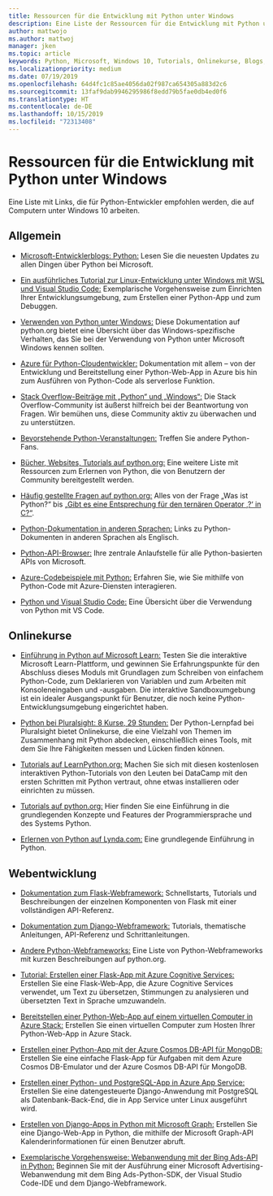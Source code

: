 ```yaml
---
title: Ressourcen für die Entwicklung mit Python unter Windows
description: Eine Liste der Ressourcen für die Entwicklung mit Python unter Windows.
author: mattwojo
ms.author: mattwoj
manager: jken
ms.topic: article
keywords: Python, Microsoft, Windows 10, Tutorials, Onlinekurse, Blogs, Veranstaltungen
ms.localizationpriority: medium
ms.date: 07/19/2019
ms.openlocfilehash: 64d4fc1c85ae4056da02f987ca654305a883d2c6
ms.sourcegitcommit: 13faf9dab9946295986f8edd79b5fae0db4ed0f6
ms.translationtype: HT
ms.contentlocale: de-DE
ms.lasthandoff: 10/15/2019
ms.locfileid: "72313408"
---
```

# <a name="resources-for-developing-with-python-on-windows"></a>Ressourcen für die Entwicklung mit Python unter Windows

Eine Liste mit Links, die für Python-Entwickler empfohlen werden, die auf Computern unter Windows 10 arbeiten.

## <a name="general"></a>Allgemein

- [Microsoft-Entwicklerblogs: Python:](https://devblogs.microsoft.com/python/) Lesen Sie die neuesten Updates zu allen Dingen über Python bei Microsoft.

- [Ein ausführliches Tutorial zur Linux-Entwicklung unter Windows mit WSL und Visual Studio Code:](https://devblogs.microsoft.com/commandline/an-in-depth-tutorial-on-linux-development-on-windows-with-wsl-and-visual-studio-code/) Exemplarische Vorgehensweise zum Einrichten Ihrer Entwicklungsumgebung, zum Erstellen einer Python-App und zum Debuggen.

- [Verwenden von Python unter Windows:](https://docs.python.org/3/using/windows.html) Diese Dokumentation auf python.org bietet eine Übersicht über das Windows-spezifische Verhalten, das Sie bei der Verwendung von Python unter Microsoft Windows kennen sollten.

- [Azure für Python-Cloudentwickler:](https://docs.microsoft.com/azure/python/) Dokumentation mit allem – von der Entwicklung und Bereitstellung einer Python-Web-App in Azure bis hin zum Ausführen von Python-Code als serverlose Funktion.

- [Stack Overflow-Beiträge mit „Python“ und „Windows“:](https://stackoverflow.com/questions/4750806/how-do-i-install-pip-on-windows/12476379) Die Stack Overflow-Community ist äußerst hilfreich bei der Beantwortung von Fragen. Wir bemühen uns, diese Community aktiv zu überwachen und zu unterstützen.

- [Bevorstehende Python-Veranstaltungen:](https://www.python.org/events/python-events) Treffen Sie andere Python-Fans.

- [Bücher, Websites, Tutorials auf python.org:](https://wiki.python.org/moin/BeginnersGuide/Programmers) Eine weitere Liste mit Ressourcen zum Erlernen von Python, die von Benutzern der Community bereitgestellt werden.

- [Häufig gestellte Fragen auf python.org:](https://docs.python.org/3/faq/) Alles von der Frage „Was ist Python?“ bis [„Gibt es eine Entsprechung für den ternären Operator ,?‘ in C?“](https://docs.python.org/3/faq/programming.html#is-there-an-equivalent-of-c-s-ternary-operator).

- [Python-Dokumentation in anderen Sprachen:](https://wiki.python.org/moin/Languages) Links zu Python-Dokumenten in anderen Sprachen als Englisch.

- [Python-API-Browser:](https://docs.microsoft.com/python/api/?view=azure-python) Ihre zentrale Anlaufstelle für alle Python-basierten APIs von Microsoft.

- [Azure-Codebeispiele mit Python:](https://azure.microsoft.com/en-us/resources/samples/?platform=python&sort=0) Erfahren Sie, wie Sie mithilfe von Python-Code mit Azure-Diensten interagieren.

- [Python und Visual Studio Code:](https://code.visualstudio.com/docs/languages/python) Eine Übersicht über die Verwendung von Python mit VS Code.

## <a name="online-courses"></a>Onlinekurse

- [Einführung in Python auf Microsoft Learn:](https://docs.microsoft.com/en-us/learn/modules/intro-to-python/) Testen Sie die interaktive Microsoft Learn-Plattform, und gewinnen Sie Erfahrungspunkte für den Abschluss dieses Moduls mit Grundlagen zum Schreiben von einfachem Python-Code, zum Deklarieren von Variablen und zum Arbeiten mit Konsoleneingaben und -ausgaben. Die interaktive Sandboxumgebung ist ein idealer Ausgangspunkt für Benutzer, die noch keine Python-Entwicklungsumgebung eingerichtet haben.

- [Python bei Pluralsight: 8 Kurse, 29 Stunden:](https://app.pluralsight.com/paths/skills/python) Der Python-Lernpfad bei Pluralsight bietet Onlinekurse, die eine Vielzahl von Themen im Zusammenhang mit Python abdecken, einschließlich eines Tools, mit dem Sie Ihre Fähigkeiten messen und Lücken finden können.

- [Tutorials auf LearnPython.org:](https://www.learnpython.org/) Machen Sie sich mit diesen kostenlosen interaktiven Python-Tutorials von den Leuten bei DataCamp mit den ersten Schritten mit Python vertraut, ohne etwas installieren oder einrichten zu müssen.

- [Tutorials auf python.org:](https://docs.python.org/3/tutorial/index.html) Hier finden Sie eine Einführung in die grundlegenden Konzepte und Features der Programmiersprache und des Systems Python.

- [Erlernen von Python auf Lynda.com:](https://www.lynda.com/Python-tutorials/Learning-Python/661773-2.html) Eine grundlegende Einführung in Python.

## <a name="web-development"></a>Webentwicklung

- [Dokumentation zum Flask-Webframework:](https://flask.palletsprojects.com/en/1.1.x/) Schnellstarts, Tutorials und Beschreibungen der einzelnen Komponenten von Flask mit einer vollständigen API-Referenz.

- [Dokumentation zum Django-Webframework:](https://docs.djangoproject.com/en/2.2/) Tutorials, thematische Anleitungen, API-Referenz und Schrittanleitungen.

- [Andere Python-Webframeworks:](https://wiki.python.org/moin/WebFrameworks) Eine Liste von Python-Webframeworks mit kurzen Beschreibungen auf python.org.

- [Tutorial: Erstellen einer Flask-App mit Azure Cognitive Services:](https://docs.microsoft.com/azure/cognitive-services/translator/tutorial-build-flask-app-translation-synthesis) Erstellen Sie eine Flask-Web-App, die Azure Cognitive Services verwendet, um Text zu übersetzen, Stimmungen zu analysieren und übersetzten Text in Sprache umzuwandeln.

- [Bereitstellen einer Python-Web-App auf einem virtuellen Computer in Azure Stack:](https://docs.microsoft.com/azure-stack/user/azure-stack-dev-start-howto-vm-python) Erstellen Sie einen virtuellen Computer zum Hosten Ihrer Python-Web-App in Azure Stack.

- [Erstellen einer Python-App mit der Azure Cosmos DB-API für MongoDB:](https://docs.microsoft.com/azure/cosmos-db/create-mongodb-flask) Erstellen Sie eine einfache Flask-App für Aufgaben mit dem Azure Cosmos DB-Emulator und der Azure Cosmos DB-API für MongoDB.

- [Erstellen einer Python- und PostgreSQL-App in Azure App Service:](https://docs.microsoft.com/azure/app-service/containers/tutorial-python-postgresql-app) Erstellen Sie eine datengesteuerte Django-Anwendung mit PostgreSQL als Datenbank-Back-End, die in App Service unter Linux ausgeführt wird.

- [Erstellen von Django-Apps in Python mit Microsoft Graph:](https://docs.microsoft.com/graph/tutorials/python) Erstellen Sie eine Django-Web-App in Python, die mithilfe der Microsoft Graph-API Kalenderinformationen für einen Benutzer abruft.

- [Exemplarische Vorgehensweise: Webanwendung mit der Bing Ads-API in Python:](https://docs.microsoft.com/advertising/guides/walkthrough-web-application-python?view=bingads-13) Beginnen Sie mit der Ausführung einer Microsoft Advertising-Webanwendung mit dem Bing Ads-Python-SDK, der Visual Studio Code-IDE und dem Django-Webframework.
